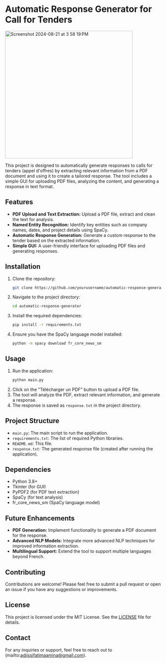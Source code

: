 # Automatic Response Generator for Call for Tenders
<img width="411" alt="Screenshot 2024-08-21 at 3 58 19 PM" src="https://github.com/user-attachments/assets/1d53807a-1685-4f9b-ae0e-ab7a6792da89">

This project is designed to automatically generate responses to calls for tenders (appel d'offres) by extracting relevant information from a PDF document and using it to create a tailored response. The tool includes a simple GUI for uploading PDF files, analyzing the content, and generating a response in text format.

## Features

- **PDF Upload and Text Extraction:** Upload a PDF file, extract and clean the text for analysis.
- **Named Entity Recognition:** Identify key entities such as company names, dates, and project details using SpaCy.
- **Automatic Response Generation:** Generate a custom response to the tender based on the extracted information.
- **Simple GUI:** A user-friendly interface for uploading PDF files and generating responses.

## Installation

1. Clone the repository:
    ```bash
    git clone https://github.com/yourusername/automatic-response-generator.git
    ```
2. Navigate to the project directory:
    ```bash
    cd automatic-response-generator
    ```
3. Install the required dependencies:
    ```bash
    pip install -r requirements.txt
    ```
4. Ensure you have the SpaCy language model installed:
    ```bash
    python -m spacy download fr_core_news_sm
    ```

## Usage

1. Run the application:
    ```bash
    python main.py
    ```
2. Click on the "Télécharger un PDF" button to upload a PDF file.
3. The tool will analyze the PDF, extract relevant information, and generate a response.
4. The response is saved as `response.txt` in the project directory.

## Project Structure

- `main.py`: The main script to run the application.
- `requirements.txt`: The list of required Python libraries.
- `README.md`: This file.
- `response.txt`: The generated response file (created after running the application).

## Dependencies

- Python 3.8+
- Tkinter (for GUI)
- PyPDF2 (for PDF text extraction)
- SpaCy (for text analysis)
- fr_core_news_sm (SpaCy language model)

## Future Enhancements


- **PDF Generation:** Implement functionality to generate a PDF document for the response.
- **Advanced NLP Models:** Integrate more advanced NLP techniques for improved information extraction.
- **Multilingual Support:** Extend the tool to support multiple languages beyond French.

## Contributing

Contributions are welcome! Please feel free to submit a pull request or open an issue if you have any suggestions or improvements.

## License

This project is licensed under the MIT License. See the [LICENSE](LICENSE) file for details.

## Contact

For any inquiries or support, feel free to reach out to (mailto:adjissifatimaamina@gmail.com).
